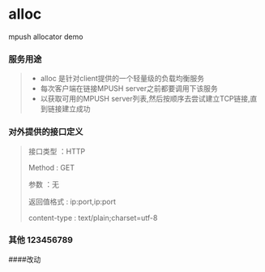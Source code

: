 # alloc
mpush allocator demo

### 服务用途

> * alloc 是针对client提供的一个轻量级的负载均衡服务
> * 每次客户端在链接MPUSH server之前都要调用下该服务
> * 以获取可用的MPUSH server列表,然后按顺序去尝试建立TCP链接,直到链接建立成功

### 对外提供的接口定义

> 接口类型     ：HTTP
>
> Method       : GET
>
> 参数         ：无
>
> 返回值格式   : ip:port,ip:port
>
> content-type : text/plain;charset=utf-8 

### 其他 123456789

####改动
